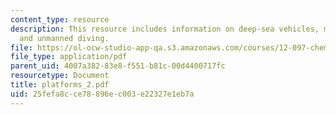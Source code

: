 ```yaml
---
content_type: resource
description: This resource includes information on deep-sea vehicles, manned diving,
  and unmanned diving.
file: https://ol-ocw-studio-app-qa.s3.amazonaws.com/courses/12-097-chemical-investigations-of-boston-harbor-january-iap-2006/25fefa8cce78896ec003e22327e1eb7a_platforms_2.pdf
file_type: application/pdf
parent_uid: 4007a382-83e8-f551-b81c-00d4400717fc
resourcetype: Document
title: platforms_2.pdf
uid: 25fefa8c-ce78-896e-c003-e22327e1eb7a
---
```

